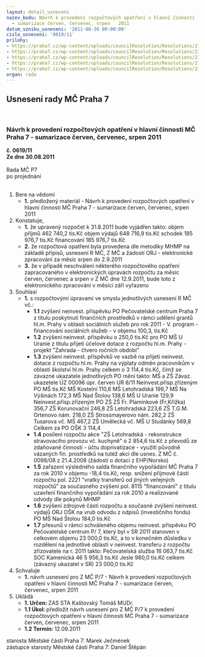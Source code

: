 ```yaml
---
layout: detail_usneseni
nazev_bodu: Návrh k provedení rozpočtových opatření v hlavní činnosti  MČ Praha 7
  - sumarizace červen, červenec, srpen   2011
datum_vzniku_usneseni: '2011-08-30 00:00:00'
cislo_usneseni: '0619/11'
prilohy:
- https://praha7.cz/wp-content/uploads/councilResolution/Resolutions/21406/40-11-usneseni0468_11r.doc
- https://praha7.cz/wp-content/uploads/councilResolution/Resolutions/21406/40-11-p%c5%99%c3%adloha1.2d%c5%afvodov%c3%a1_zpr%c3%a1va6_11.doc
- https://praha7.cz/wp-content/uploads/councilResolution/Resolutions/21406/40-11-usneseni0469_11r.doc
- https://praha7.cz/wp-content/uploads/councilResolution/Resolutions/21406/40-11-11rosrpen.doc
- https://praha7.cz/wp-content/uploads/councilResolution/Resolutions/21406/40-11-naza11sum678a.doc
organ: rada
---
```

<div id="ucUsn_pList" class="usn">
	<span><h2>Usnesení rady MČ Praha 7 </h2>
<br></span><div class="standBody">
<span><h3>Návrh k provedení rozpočtových opatření v hlavní činnosti  MČ Praha 7 - sumarizace červen, červenec, srpen   2011</h3></span><div class="center">
		<strong>č. 0619/11</strong><br>
	</div>
<div class="center">
		<strong>Ze dne 30.08.2011</strong><br><br>
	</div>Rada MČ P7<br> po projednání<br><br><ol>
<li>Bere na vědomí<ul><li>
<strong>1.</strong> předložený materiál - Návrh k provedení rozpočtových opatření v hlavní činnosti  MČ Praha 7 - sumarizace červen, červenec, srpen   2011</li></ul>
</li>
<li>Konstatuje,<ul>
<li>
<strong>1.</strong> že upravený rozpočet k 31.8.2011 bude vyjádřen takto:                                                    objem příjmů       	462 740,2 tis.Kč                                                                   objem výdajů       	648 716,9 tis.Kč                                                                   schodek               	            185 976,7 tis.Kč                                                                          financování        	            185 976,7 tis.Kč</li>
<li>
<strong>2.</strong> že rozpočtová opatření byla provedena dle metodiky MHMP na základě přípisů, usnesení R MČ, Z MČ a žádostí ORJ -  elektronické  zpracování za měsíc srpen  do 2.9.2011 </li>
<li>
<strong>3.</strong> že v případě neschválení některého rozpočtového opatření zapracovaného v elektronických úpravách rozpočtu za měsíc červen, červenec a srpen v Z MČ dne 12.9.2011, bude toto z elektronického  zpracování v měsíci září vyřazeno</li>
</ul>
</li>
<li>Souhlasí<ul><li>
<strong>1.</strong> s  rozpočtovými úpravami ve smyslu jednotlivých usnesení R MČ  vč.:<ul>
<li>
<strong>1.1</strong> zvýšení neinvest. příspěvku PO Pečovatelské centrum Praha 7 z titulu poskytnutí finančních prostředků v rámci udělení grantů hl.m. Prahy v oblasti sociálních služeb pro rok 2011 - V. program - financování sociálních  služeb -  v objemu 100,3, tis.Kč</li>
<li>
<strong>1.2</strong> zvýšení  neinvest. příspěvku o 250,0 tis.Kč pro PO MŠ U Uranie z titulu přijetí účelové dotace z rozpočtu hl.m. Prahy - projekt "Zahrada - čtvero ročních období"</li>
<li>
<strong>1.3</strong> zvýšení neinvest. příspěvků ve vazbě na přijetí neinvest. dotace z rozpočtu hl.m. Prahy na výplaty odměn pracovníkům v oblasti školství hl.m. Prahy  celkem o 3 114,4 tis.Kč, čímž se závazné ukazatele jednotlivých PO mění takto:                                                                                                                             MŠ a ZŠ                             Závaz. ukazetele  ÚZ 00096 úpr. červen UR 6/11  Neinvest.přísp.zřízeným PO MŠ	                                                tis.Kč                       MŠ Kostelní 		                                                    110,6                                              MŠ Letohradská			                                        198,7                                     MŠ Na Výšinách			                                        172,3                             MŠ Nad Štolou		                                                    138,6                             MŠ U Uranie		                                                    129,9                            Neinvest.přísp.zřízeným PO ZŠ                                                                        ZŠ Fr. Plamínkové (Fr,Křížka)		                             356,7                        ZŠ Korunovační		                                                    246,8                                       ZŠ Letohradská  		                                                    223,6                            ZŠ T.G.M. Ortenovo nám.		                             218,0                                ZŠ Strossmayerovo nám.		                                         282,2                                                   ZŠ Tusarova  	    vč. MŠ	                                         467,2                          ZŠ Umělecká 	vč. MŠ U Studánky	                             569,8                              Celkem za PO OŠK		                                      3 114,4	                                  </li>
<li>
<strong>1.4</strong> posílení rozpočtu akce  "ZŠ Letohradská -  rekonstrukce stravovacího provozu vč. kuchyně"  o 2 854,6 tis.Kč z převodů ze zdaňované činnosti - účtu doprivatizace - využití původně vázaných fin. prostředků na tutéž akci dle usnes. Z MČ č. 0098/08 z 21.4.2008 (žádosti o dotaci z EHP/Norsko) </li>
<li>
<strong>1.5</strong> zařazení výsledného salda finančního vypořádání MČ Praha 7 za rok 2010 v objemu -18,4 tis.Kč, resp. snížení příjmové části rozpočtu pol. 2221 "vratky transferů od jiných veřejných rozpočtů" za současného zvýšení pol. 8115 "financování" z titulu uzavření finančního vypořádání za rok 2010 a realizované  odvody  dle pokynů MHMP</li>
<li>
<strong>1.6</strong> zvýšení zdrojové části rozpočtu a současné zvýšení  neinvest. výdajů ORJ OŠK na vrub odvodu z odpisů  (investičního fondu)  PO MŠ Nad Štolou  184,0 tis.Kč</li>
<li>
<strong>1.7</strong> přesunů v rámci schváleného objemu neinvest. příspěvku PO Pečovatelské centrum P/ 7, který byl v SR 2011 stanoven v celkovém objemu 23 000,0 tis.Kč, a to v konečném důsledku v rozdělení na jednotlivé oblasti v  neinvest. transferu z rozpočtu zřizovatele na r. 2011 takto:                        Pečovatelská služba                                                 16 063,7 tis.Kč                      SOC Kamenická 46                                                   5 956,3 tis.Kč                       Jesle                                                                              980,0 tis.Kč              celkem (závazný ukazatel v SR)                             23 000,0 tis.Kč</li>
</ul>
</li></ul>
</li>
<li>Schvaluje<ul><li>
<strong>1.</strong> návrh usnesení pro Z MČ P/7 - Návrh k provedení rozpočtových opatření v hlavní činnosti  MČ Praha 7 - sumarizace červen, červenec, srpen  2011</li></ul>
</li>
<li>Ukládá<ul>
<li>
<strong>1. Určen: </strong>ZAS STA Kaštovský Tomáš MUDr.</li>
<li>
<strong>1.1 Úkol: </strong>předložit návrh usnesení pro Z MČ P/7 k provedení rozpočtových opatření v hlavní činnosti  MČ Praha 7 - sumarizace červen, červenec, srpen 2011 </li>
<li>
<strong>1.2 Termín: </strong>12.09.2011</li>
</ul>
</li>
</ol>starosta Městské části Praha 7: Marek Ječmének<br>zástupce starosty Městské části Praha 7: Daniel Štěpán 
</div>
</div>